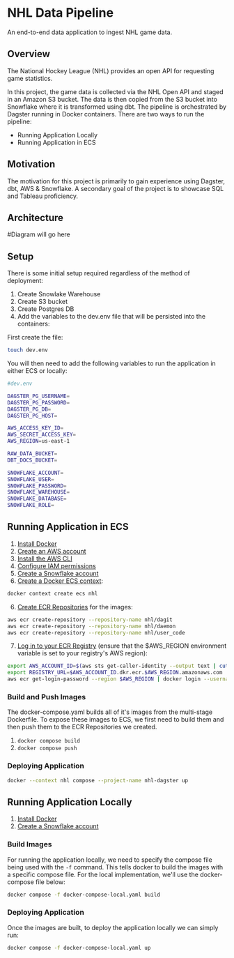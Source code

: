 # NHL Data Pipeline

An end-to-end data application to ingest NHL game data.

## Overview

The National Hockey League (NHL) provides an open API for requesting game statistics.

In this project, the game data is collected via the NHL Open API and staged in an Amazon S3 bucket. The data is then copied from the S3 bucket into Snowflake where it is transformed using dbt. The pipeline is orchestrated by Dagster running in Docker containers. There are two ways to run the pipeline: 
- Running Application Locally
- Running Application in ECS

## Motivation

The motivation for this project is primarily to gain experience using Dagster, dbt, AWS & Snowflake. A secondary goal of the project is to showcase SQL and Tableau proficiency. 

## Architecture
#Diagram will go here

## Setup
There is some initial setup required regardless of the method of deployment: 
1. Create Snowlake Warehouse
2. Create S3 bucket
3. Create Postgres DB 
4. Add the variables to the dev.env file that will be persisted into the containers: 

First create the file: 
```sh
touch dev.env
```
You will then need to add the following variables to run the application in either ECS or locally: 

```sh
#dev.env

DAGSTER_PG_USERNAME=
DAGSTER_PG_PASSWORD=
DAGSTER_PG_DB=
DAGSTER_PG_HOST=

AWS_ACCESS_KEY_ID=
AWS_SECRET_ACCESS_KEY=
AWS_REGION=us-east-1

RAW_DATA_BUCKET=
DBT_DOCS_BUCKET=

SNOWFLAKE_ACCOUNT=
SNOWFLAKE_USER=
SNOWFLAKE_PASSWORD=
SNOWFLAKE_WAREHOUSE=
SNOWFLAKE_DATABASE=
SNOWFLAKE_ROLE=
```




## Running Application in ECS

1. [Install Docker](https://docs.docker.com/cloud/ecs-integration/#prerequisites)
2. [Create an AWS account](https://aws.amazon.com/premiumsupport/knowledge-center/create-and-activate-aws-account/)
3. [Install the AWS CLI](https://docs.aws.amazon.com/cli/latest/userguide/cli-chap-install.html)
4. [Configure IAM permissions](https://docs.docker.com/cloud/ecs-integration/#requirements)
5. [Create a Snowflake account](https://signup.snowflake.com/)
6. [Create a Docker ECS context](https://docs.docker.com/cloud/ecs-integration/#create-aws-context):
  ```sh
docker context create ecs nhl
  ```
6. [Create ECR Repositories](https://docs.aws.amazon.com/cli/latest/reference/ecr/create-repository.html) for the images:
  ```sh
  aws ecr create-repository --repository-name nhl/dagit
  aws ecr create-repository --repository-name nhl/daemon
  aws ecr create-repository --repository-name nhl/user_code
  ```
7. [Log in to your ECR Registry](https://docs.aws.amazon.com/AmazonECR/latest/userguide/getting-started-cli.html) (ensure that the $AWS_REGION environment variable is set to your registry's AWS region):
  ```sh
  export AWS_ACCOUNT_ID=$(aws sts get-caller-identity --output text | cut -f1)
  export REGISTRY_URL=$AWS_ACCOUNT_ID.dkr.ecr.$AWS_REGION.amazonaws.com
  aws ecr get-login-password --region $AWS_REGION | docker login --username AWS --password-stdin $REGISTRY_URL
  ```

### Build and Push Images

The docker-compose.yaml builds all of it's images from the multi-stage Dockerfile. To expose these images to ECS, we first need to build them and then push them to the ECR Repositories we created. 

1. `docker compose build`
2. `docker compose push`


### Deploying Application 

```sh
docker --context nhl compose --project-name nhl-dagster up
```

## Running Application Locally 
1. [Install Docker](https://docs.docker.com/cloud/ecs-integration/#prerequisites)
2. [Create a Snowflake account](https://signup.snowflake.com/)

### Build Images

For running the application locally, we need to specify the compose file being used with the ```-f``` command. This tells docker to build the images with a specific compose file. For the local implementation, we'll use the docker-compose file below: 
```sh
docker compose -f docker-compose-local.yaml build 
```

### Deploying Application 
Once the images are built, to deploy the application locally we can simply run: 
```sh
docker compose -f docker-compose-local.yaml up
```
